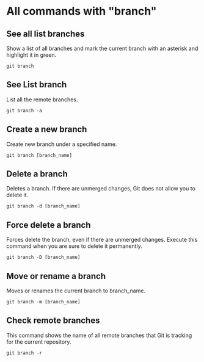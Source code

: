 # All commands with "branch"

## See all list branches

Show a list of all branches and mark the current branch with an asterisk and highlight it in green.

`git branch`

## See List branch

List all the remote branches.

`git branch -a`

## Create a new branch

Create new branch under a specified name.

`git branch [branch_name]`

## Delete a branch

Deletes a branch. If there are unmerged changes, Git does not allow you to delete it.

`git branch -d [branch_name]`

## Force delete a branch

Forces delete the branch, even if there are unmerged changes. Execute this command when you are sure to delete it permanently.

`git branch -D [branch_name]`

## Move or rename a branch

Moves or renames the current branch to branch_name.

`git branch -m [branch_name]`

## Check remote branches

This command shows the name of all remote branches that Git is tracking for the current repository.

`git branch -r`
